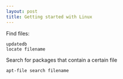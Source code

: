 ```yaml
---
layout: post 
title: Getting started with Linux
---
```


Find files:

    updatedb
    locate filename

Search for packages that contain a certain file

    apt-file search filename
